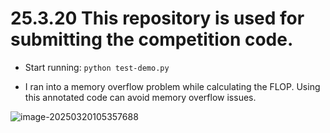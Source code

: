 # 25.3.20 This repository is used for submitting the competition code.

- Start running: `python test-demo.py`

- I ran into a memory overflow problem while calculating the FLOP. Using this annotated code can avoid memory overflow issues.

![image-20250320105357688](C:\Users\86183\AppData\Roaming\Typora\typora-user-images\image-20250320105357688.png)



